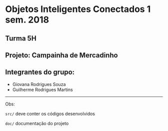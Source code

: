 # Objetos Inteligentes Conectados 1 sem. 2018

## Turma 5H
## Projeto: Campainha de Mercadinho
## Integrantes do grupo:

* Giovana Rodrigues Souza
* Guilherme Rodrigues Martins
_______________________________________
Obs:

`src/` deve conter os códigos desenvolvidos

`doc/` documentação do projeto
